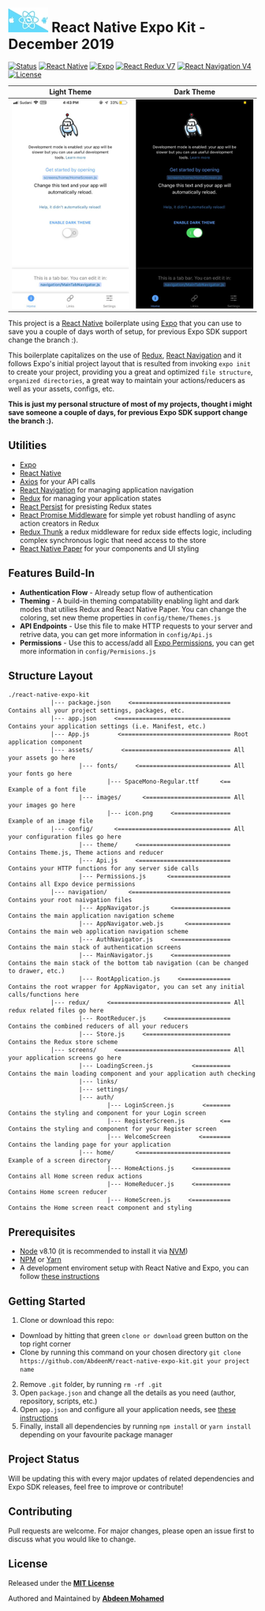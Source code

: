 # ![alt text](https://github.com/AbdeenM/react-native-expo-kit/blob/master/icon.png) React Native Expo Kit - December 2019

[![Status](https://img.shields.io/badge/build-passing-green.svg?branch=master)](https://github.com/AbdeenM/react-native-expo-kit)
[![React Native](https://img.shields.io/badge/React%20Native-v0.61.0-blue.svg?logo=react)](https://facebook.github.io/react-native/)
[![Expo](https://img.shields.io/badge/Expo-SDK36.0.0-black.svg?logo=expo)](https://expo.io/)
[![React Redux V7](https://img.shields.io/badge/Redux-v7.1.3-purple.svg?logo=redux)](https://react-redux.js.org/)
[![React Navigation V4](https://img.shields.io/badge/React%20Navigation-v4.0.10-blue.svg?logo=react)](https://reactnavigation.org/)
[![License](https://img.shields.io/badge/License-MIT-yellowgreen.svg)](http://mit-license.org/)

Light Theme              |  Dark Theme
:-------------------------:|:-------------------------:
![](https://github.com/AbdeenM/react-native-expo-kit/blob/master/screenshots/lightTheme.jpeg)  |  ![](https://github.com/AbdeenM/react-native-expo-kit/blob/master/screenshots/darkTheme.jpeg)

This project is a [React Native](https://facebook.github.io/react-native/) boilerplate using [Expo](https://expo.io/) that you can use to save you a couple of days worth of setup, for previous Expo SDK support change the branch :).

This boilerplate capitalizes on the use of [Redux](https://react-redux.js.org/), [React Navigation](https://reactnavigation.org/) and it follows Expo's initial project layout that is resulted from invoking `expo init` to create your project,
providing you a great and optimized `file structure`, `organized directories`, a great way to maintain your actions/reducers as well as your assets, configs, etc.

**This is just my personal structure of most of my projects, thought i might save someone a couple of days, for previous Expo SDK support change the branch :).**

## Utilities

* [Expo](https://expo.io/)
* [React Native](facebook.github.io/react-native/)
* [Axios](https://github.com/axios/axios/) for your API calls
* [React Navigation](https://reactnavigation.org/) for managing application navigation
* [Redux](https://redux.js.org/) for managing your application states
* [React Persist](https://github.com/rt2zz/redux-persist/) for presisting Redux states
* [React Promise Middleware](https://github.com/pburtchaell/redux-promise-middleware/) for simple yet robust handling of async action creators in Redux
* [Redux Thunk](https://github.com/reduxjs/redux-thunk/) a redux middleware for redux side effects logic, including complex synchronous logic that need access to the store
* [React Native Paper](https://reactnativepaper.com/) for your components and UI styling

## Features Build-In

* **Authentication Flow** - Already setup flow of authentication
* **Theming** - A build-in theming compatability enabling light and dark modes that utilies Redux and React Native Paper. You can change the coloring, set new theme properties in `config/theme/Themes.js`
* **API Endpoints** - Use this file to make HTTP requests to your server and retrive data, you can get more information in `config/Api.js`
* **Permissions** - Use this to access/add all [Expo Permissions](https://docs.expo.io/versions/latest/sdk/permissions/), you can get more information in `config/Permisions.js`

## Structure Layout

```
./react-native-expo-kit
            |--- package.json     <============================ Contains all your project settings, packages, etc.
            |--- app.json     <================================ Contains your application settings (i.e. Manifest, etc.)
            |--- App.js        <=============================== Root application component
            |--- assets/        <============================== All your assets go here
                    |--- fonts/     <========================== All your fonts go here
                            |--- SpaceMono-Regular.ttf      <== Example of a font file
                    |--- images/      <======================== All your images go here
                            |--- icon.png     <================ Example of an image file
            |--- config/      <================================ All your configuration files go here
                    |--- theme/     <========================== Contains Theme.js, Theme actions and reducer
                    |--- Api.js     <========================== Contains your HTTP functions for any server side calls
                    |--- Permissions.js      <================= Contains all Expo device permissions
            |--- navigation/      <============================ Contains your root naivgation files
                    |--- AppNavigator.js      <================ Contains the main application navigation scheme
                    |--- AppNavigator.web.js      <============ Contains the main web application navigation scheme
                    |--- AuthNavigator.js     <================ Contains the main stack of authentication screens
                    |--- MainNavigator.js     <================ Contains the main stack of the bottom tab navigation (can be changed to drawer, etc.)
                    |--- RootApplication.js     <============== Contains the root wrapper for AppNavigator, you can set any initial calls/functions here
            |--- redux/     <================================== All redux related files go here
                    |--- RootReducer.js     <================== Contains the combined reducers of all your reducers
                    |--- Store.js     <======================== Contains the Redux store scheme
            |--- screens/     <================================ All your application screens go here
                    |--- LoadingScreen.js           <========== Contains the main loading component and your application auth checking
                    |--- links/
                    |--- settings/
                    |--- auth/
                            |--- LoginScreen.js        <======= Contains the styling and component for your Login screen
                            |--- RegisterScreen.js          <== Contains the styling and component for your Register screen
                            |--- WelcomeScreen        <======== Contains the landing page for your application
                    |--- home/      <========================== Example of a screen directory
                            |--- HomeActions.js     <========== Contains all Home screen redux actions
                            |--- HomeReducer.js     <========== Contains Home screen reducer
                            |--- HomeScreen.js     <=========== Contains the Home screen react component and styling             
```

## Prerequisites

* [Node](https://nodejs.org) v8.10 (it is recommended to install it via [NVM](https://github.com/creationix/nvm))
* [NPM](https://npmjs.com/) or [Yarn](https://https://yarnpkg.com/)
* A development enviroment setup with React Native and Expo, you can follow [these instructions](https://docs.expo.io/versions/v35.0.0/introduction/installation/)

## Getting Started

1. Clone or download this repo:
  - Download by hitting that green `clone or download` green button on the top right corner      
  - Clone by running this command on your chosen directory `git clone https://github.com/AbdeenM/react-native-expo-kit.git your project name`
2. Remove `.git` folder, by running `rm -rf .git`
3. Open `package.json` and change all the details as you need (author, repository, scripts, etc.)
4. Open `app.json` and configure all your application needs, see [these instructions](https://docs.expo.io/versions/latest/workflow/configuration/)
5. Finally, install all dependencies by running `npm install` or `yarn install` depending on your favourite package manager

## Project Status

Will be updating this with every major updates of related dependencies and Expo SDK releases, feel free to improve or contribute!

## Contributing

Pull requests are welcome. For major changes, please open an issue first to discuss what you would like to change.

## License

Released under the **[MIT License](http://mit-license.org/)**

Authored and Maintained by **[Abdeen Mohamed](https://github.com/AbdeenM)**
